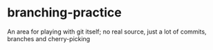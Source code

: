 # branching-practice
An area for playing with git itself; no real source, just a lot of commits, branches and cherry-picking
